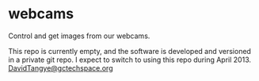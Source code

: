 webcams
=======

Control and get images from our webcams.

This repo is currently empty, and the software is developed and versioned in a private git repo.
I expect to switch to using this repo during April 2013. DavidTangye@gctechspace.org
